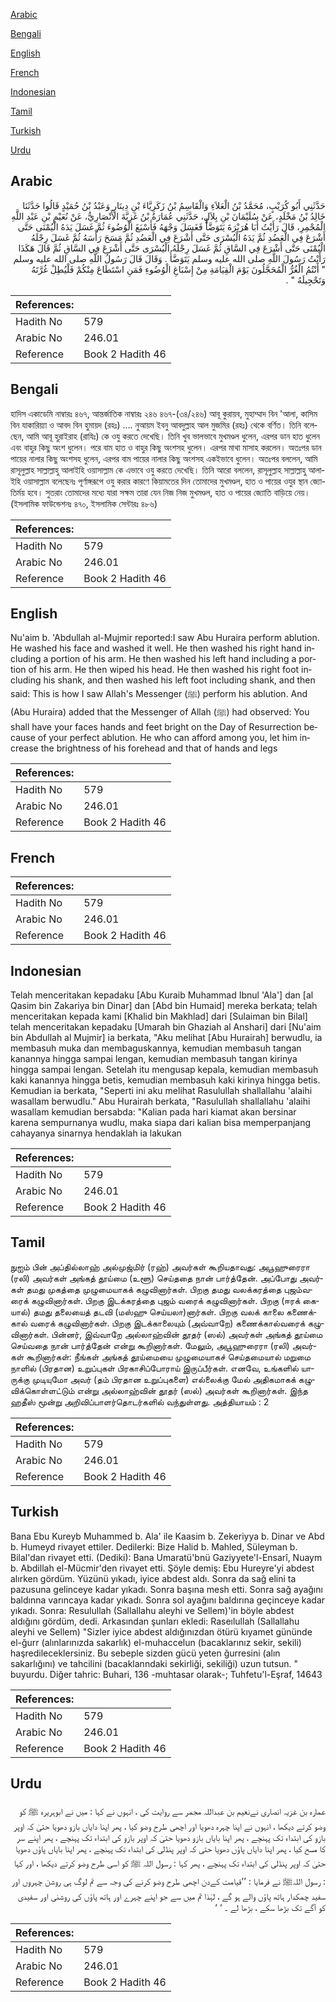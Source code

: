[Arabic](#arabic)

[Bengali](#bengali)

[English](#english)

[French](#french)

[Indonesian](#indonesian)

[Tamil](#tamil)

[Turkish](#turkish)

[Urdu](#urdu)

## Arabic


<div dir="rtl" lang="ar" style={{fontSize:'larger',backgroundColor:'#f8f9fa',padding:20}}>
حَدَّثَنِي أَبُو كُرَيْبٍ، مُحَمَّدُ بْنُ الْعَلاَءِ وَالْقَاسِمُ بْنُ زَكَرِيَّاءَ بْنِ دِينَارٍ وَعَبْدُ بْنُ حُمَيْدٍ قَالُوا حَدَّثَنَا خَالِدُ بْنُ مَخْلَدٍ، عَنْ سُلَيْمَانَ بْنِ بِلاَلٍ، حَدَّثَنِي عُمَارَةُ بْنُ غَزِيَّةَ الأَنْصَارِيُّ، عَنْ نُعَيْمِ بْنِ عَبْدِ اللَّهِ الْمُجْمِرِ، قَالَ رَأَيْتُ أَبَا هُرَيْرَةَ يَتَوَضَّأُ فَغَسَلَ وَجْهَهُ فَأَسْبَغَ الْوُضُوءَ ثُمَّ غَسَلَ يَدَهُ الْيُمْنَى حَتَّى أَشْرَعَ فِي الْعَضُدِ ثُمَّ يَدَهُ الْيُسْرَى حَتَّى أَشْرَعَ فِي الْعَضُدِ ثُمَّ مَسَحَ رَأْسَهُ ثُمَّ غَسَلَ رِجْلَهُ الْيُمْنَى حَتَّى أَشْرَعَ فِي السَّاقِ ثُمَّ غَسَلَ رِجْلَهُ الْيُسْرَى حَتَّى أَشْرَعَ فِي السَّاقِ ثُمَّ قَالَ هَكَذَا رَأَيْتُ رَسُولَ اللَّهِ صلى الله عليه وسلم يَتَوَضَّأُ ‏.‏ وَقَالَ قَالَ رَسُولُ اللَّهِ صلى الله عليه وسلم ‏ "‏ أَنْتُمُ الْغُرُّ الْمُحَجَّلُونَ يَوْمَ الْقِيَامَةِ مِنْ إِسْبَاغِ الْوُضُوءِ فَمَنِ اسْتَطَاعَ مِنْكُمْ فَلْيُطِلْ غُرَّتَهُ وَتَحْجِيلَهُ ‏"‏ ‏.‏
</div>
<div style={{backgroundColor:'#f8f9fa',padding:20, marginBottom: 10}}><table> <thead> <tr> <th>References:</th> <th></th> </tr> </thead> <tbody><tr><td>Hadith No</td><td>579</td></tr><tr><td>Arabic No</td><td>246.01</td></tr><tr><td>Reference</td><td>Book 2 Hadith 46</td></tr></tbody></table></div>

## Bengali


<div dir="ltr" lang="bn" style={{fontSize:'larger',backgroundColor:'#f8f9fa',padding:20}}>
হাদিস একাডেমি নাম্বারঃ ৪৬৭, আন্তর্জাতিক নাম্বারঃ ২৪৬ ৪৬৭-(৩৪/২৪৬) আবূ কুরায়ব, মুহাম্মাদ বিন 'আলা, কাসিম বিন যাকারিয়্যা ও আবদ বিন হুমায়দ (রহঃ) …. নুআয়ম ইবনু আবদুল্লাহ আল মুজমির (রহঃ) থেকে বর্ণিত। তিনি বলেছেন, আমি আবূ হুরাইরাহ (রাযিঃ) কে ওযু করতে দেখেছি। তিনি খুব ভালভাবে মুখমণ্ডল ধুলেন, এরপর ডান হাত ধুলেন এবং বাহুর কিছু অংশ ধুলেন। পরে বাম হাত ও বাহুর কিছু অংশসহ ধুলেন। এরপর মাথা মাসাহ করলেন। অতঃপর ডান পায়ের নালার কিছু অংশসহ ধুলেন, এরপর বাম পায়ের নালার কিছু অংশসহ একইভাবে ধুলেন। অতঃপর বললেন, আমি রাসূলুল্লাহ সাল্লাল্লাহু আলাইহি ওয়াসাল্লাম কে এভাবে ওযু করতে দেখেছি। তিনি আরো বললেন, রাসূলুল্লাহ সাল্লাল্লাহু আলাইহি ওয়াসাল্লাম বলেছেনঃ পূর্ণাঙ্গরূপে ওযু করার কারণে কিয়ামতের দিন তোমাদের মুখমণ্ডল, হাত ও পায়ের ওযুর স্থান জ্যোতির্ময় হবে। সুতরাং তোমাদের মধ্যে যারা সক্ষম তারা যেন নিজ নিজ মুখমণ্ডল, হাত ও পায়ের জ্যোতি বাড়িয়ে নেয়। (ইসলামিক ফাউন্ডেশনঃ ৪৭০, ইসলামিক সেন্টারঃ ৪৮৬)
</div>
<div style={{backgroundColor:'#f8f9fa',padding:20, marginBottom: 10}}><table> <thead> <tr> <th>References:</th> <th></th> </tr> </thead> <tbody><tr><td>Hadith No</td><td>579</td></tr><tr><td>Arabic No</td><td>246.01</td></tr><tr><td>Reference</td><td>Book 2 Hadith 46</td></tr></tbody></table></div>

## English


<div dir="ltr" lang="en" style={{fontSize:'larger',backgroundColor:'#f8f9fa',padding:20}}>
Nu'aim b. 'Abdullah al-Mujmir reported:I saw Abu Huraira perform ablution. He washed his face and washed it well. He then washed his right hand including a portion of his arm. He then washed his left hand including a portion of his arm. He then wiped his head. He then washed his right foot including his shank, and then washed his left foot including shank, and then said: This is how I saw Allah's Messenger (ﷺ) perform his ablution. And (Abu Huraira) added that the Messenger of Allah (ﷺ) had observed: You shall have your faces hands and feet bright on the Day of Resurrection because of your perfect ablution. He who can afford among you, let him increase the brightness of his forehead and that of hands and legs
</div>
<div style={{backgroundColor:'#f8f9fa',padding:20, marginBottom: 10}}><table> <thead> <tr> <th>References:</th> <th></th> </tr> </thead> <tbody><tr><td>Hadith No</td><td>579</td></tr><tr><td>Arabic No</td><td>246.01</td></tr><tr><td>Reference</td><td>Book 2 Hadith 46</td></tr></tbody></table></div>

## French


<div dir="ltr" lang="fr" style={{fontSize:'larger',backgroundColor:'#f8f9fa',padding:20}}>

</div>
<div style={{backgroundColor:'#f8f9fa',padding:20, marginBottom: 10}}><table> <thead> <tr> <th>References:</th> <th></th> </tr> </thead> <tbody><tr><td>Hadith No</td><td>579</td></tr><tr><td>Arabic No</td><td>246.01</td></tr><tr><td>Reference</td><td>Book 2 Hadith 46</td></tr></tbody></table></div>

## Indonesian


<div dir="ltr" lang="id" style={{fontSize:'larger',backgroundColor:'#f8f9fa',padding:20}}>
Telah menceritakan kepadaku [Abu Kuraib Muhammad Ibnul 'Ala'] dan [al Qasim bin Zakariya bin Dinar] dan [Abd bin Humaid] mereka berkata; telah menceritakan kepada kami [Khalid bin Makhlad] dari [Sulaiman bin Bilal] telah menceritakan kepadaku [Umarah bin Ghaziah al Anshari] dari [Nu'aim bin Abdullah al Mujmir] ia berkata, "Aku melihat [Abu Hurairah] berwudlu, ia membasuh muka dan membaguskannya, kemudian membasuh tangan kanannya hingga sampai lengan, kemudian membasuh tangan kirinya hingga sampai lengan. Setelah itu mengusap kepala, kemudian membasuh kaki kanannya hingga betis, kemudian membasuh kaki kirinya hingga betis. Kemudian ia berkata, "Seperti ini aku melihat Rasulullah shallallahu 'alaihi wasallam berwudlu." Abu Hurairah berkata, "Rasulullah shallallahu 'alaihi wasallam kemudian bersabda: "Kalian pada hari kiamat akan bersinar karena sempurnanya wudlu, maka siapa dari kalian bisa memperpanjang cahayanya sinarnya hendaklah ia lakukan
</div>
<div style={{backgroundColor:'#f8f9fa',padding:20, marginBottom: 10}}><table> <thead> <tr> <th>References:</th> <th></th> </tr> </thead> <tbody><tr><td>Hadith No</td><td>579</td></tr><tr><td>Arabic No</td><td>246.01</td></tr><tr><td>Reference</td><td>Book 2 Hadith 46</td></tr></tbody></table></div>

## Tamil


<div dir="ltr" lang="ta" style={{fontSize:'larger',backgroundColor:'#f8f9fa',padding:20}}>
நுஐம் பின் அப்தில்லாஹ் அல்முஜ்மிர் (ரஹ்) அவர்கள் கூறியதாவது: அபூஹுரைரா (ரலி) அவர்கள் அங்கத் தூய்மை (உளூ) செய்ததை நான் பார்த்தேன். அப்போது அவர்கள் தமது முகத்தை முழுமையாகக் கழுவினார்கள். பிறகு தமது வலக்கரத்தை புஜம்வரைக் கழுவினார்கள். பிறகு இடக்கரத்தை புஜம் வரைக் கழுவினார்கள். பிறகு (ஈரக் கையால்) தமது தலையைத் தடவி (மஸ்ஹு செய்யலா)னார்கள். பிறகு வலக் காலை கணைக்கால் வரைக் கழுவினார்கள். பிறகு இடக்காலையும் (அவ்வாறே) கணைக்கால்வரைக் கழுவினார்கள். பின்னர், இவ்வாறே அல்லாஹ்வின் தூதர் (ஸல்) அவர்கள் அங்கத் தூய்மை செய்வதை நான் பார்த்தேன் என்று கூறினார்கள். மேலும், அபூஹுரைரா (ரலி) அவர்கள் கூறினார்கள்: நீங்கள் அங்கத் தூய்மையை முழுமையாகச் செய்தமையால் மறுமை நாளில் (பிரதான) உறுப்புகள் பிரகாசிப்போராய் இருப்பீர்கள். எனவே, உங்களில் யாருக்கு முடியுமோ அவர் (தம் பிரதான உறுப்புகளை) எல்லைக்கு மேல் அதிகமாகக் கழுவிக்கொள்ளட்டும் என்று அல்லாஹ்வின் தூதர் (ஸல்) அவர்கள் கூறினார்கள். இந்த ஹதீஸ் மூன்று அறிவிப்பாளர்தொடர்களில் வந்துள்ளது. அத்தியாயம் : 2
</div>
<div style={{backgroundColor:'#f8f9fa',padding:20, marginBottom: 10}}><table> <thead> <tr> <th>References:</th> <th></th> </tr> </thead> <tbody><tr><td>Hadith No</td><td>579</td></tr><tr><td>Arabic No</td><td>246.01</td></tr><tr><td>Reference</td><td>Book 2 Hadith 46</td></tr></tbody></table></div>

## Turkish


<div dir="ltr" lang="tr" style={{fontSize:'larger',backgroundColor:'#f8f9fa',padding:20}}>
Bana Ebu Kureyb Muhammed b. Ala' ile Kaasim b. Zekeriyya b. Dinar ve Abd b. Humeyd rivayet ettiler. Dedilerki: Bize Halid b. Mahled, Süleyman b. Bilal'dan rivayet etti. (Dediki): Bana Umaratü'bnü Gaziyyete'l-Ensarî, Nuaym b. Abdillah el-Mücmir'den rivayet etti. Şöyle demiş: Ebu Hureyre'yi abdest alırken gördüm. Yüzünü yıkadı, iyice abdest aldı. Sonra da sağ elini ta pazusuna gelinceye kadar yıkadı. Sonra başına mesh etti. Sonra sağ ayağını baldınna varıncaya kadar yıkadı. Sonra sol ayağını baldırına geçinceye kadar yıkadı. Sonra: Resulullah (Sallallahu aleyhi ve Sellem)'in böyle abdest aldığını gördüm, dedi. Arkasından şunları ekledi: Raseılullah (Sallallahu aleyhi ve Sellem) "Sizler iyice abdest aldığınızdan ötürü kıyamet gününde el-ğurr (alınlarınızda sakarlık) el-muhaccelun (bacaklarınız sekir, sekili) haşredileceklersiniz. Bu sebeple sizden gücü yeten ğurresini (alın sakarlığını) ve tahcilini (bacaklanndaki sekirliği, sekiliği) uzun tutsun. " buyurdu. Diğer tahric: Buhari, 136 -muhtasar olarak-; Tuhfetu'l-Eşraf, 14643
</div>
<div style={{backgroundColor:'#f8f9fa',padding:20, marginBottom: 10}}><table> <thead> <tr> <th>References:</th> <th></th> </tr> </thead> <tbody><tr><td>Hadith No</td><td>579</td></tr><tr><td>Arabic No</td><td>246.01</td></tr><tr><td>Reference</td><td>Book 2 Hadith 46</td></tr></tbody></table></div>

## Urdu


<div dir="rtl" lang="ur" style={{fontSize:'larger',backgroundColor:'#f8f9fa',padding:20}}>
عمارہ بن غزیہ انصاری نےنعیم بن عبداللہ مجمر سے روایت کی ، انہوں نے کہا : میں نے ابوہریرہ ﷺ کو وضو کرتے دیکھا ، انہوں نے اپنا چہرہ دھویا اور اچھی طرح وضو کیا ، پھر اپنا دایاں بازو دھویا حتیٰ کہ اوپر بازو کی ابتداء تک پہنچے ، پھر اپنا بایاں بازو دھویا حتیٰ کہ اوپر بازو کی ابتداء تک پہنچے ، پھر اپنے سر کا مسح کیا ، پھر اپنا دایاں پاؤں دھویا حتی کہ اوپر پنڈلی کی ابتداء تک پہنچے ، پھر اپنا بایاں پاؤں دھویا حتیٰ کہ اوپر پنڈلی کی ابتداء تک پہنچے ، پھر کہا : رسول اللہ ﷺ کو اسی طرح وضو کرتے دیکھا ، اور کہا : رسول اللہﷺ نے فرمایا : ’’قیامت کےدن اچھی طرح وضو کرنے کی وجہ سے تم لوگ ہی روشن چہروں اور سفید چمکدار ہاتھ پاؤں والے ہو گے ، لہٰذا تم میں سے جو اپنے چہرے اور ہاتھ پاؤں کی روشنی اور سفیدی کو آگے تک بڑھا سکے ، بڑھا لے ۔ ‘ ‘
</div>
<div style={{backgroundColor:'#f8f9fa',padding:20, marginBottom: 10}}><table> <thead> <tr> <th>References:</th> <th></th> </tr> </thead> <tbody><tr><td>Hadith No</td><td>579</td></tr><tr><td>Arabic No</td><td>246.01</td></tr><tr><td>Reference</td><td>Book 2 Hadith 46</td></tr></tbody></table></div>